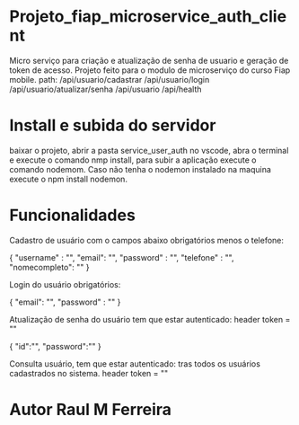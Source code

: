 # Projeto_fiap_microservice_auth_client
Micro serviço para criação e atualização de senha de usuario e geração de token de acesso.
Projeto feito para o modulo de microserviço do curso Fiap mobile.
path:
/api/usuario/cadastrar
/api/usuario/login
/api/usuario/atualizar/senha
/api/usuario
/api/health

# Install e subida do servidor
baixar o projeto, abrir a pasta service_user_auth no vscode, abra o terminal e execute o comando nmp install, para subir a aplicação execute o comando nodemom.
Caso não tenha o nodemon instalado na maquina execute o npm install nodemon.

# Funcionalidades 
Cadastro de usuário com o campos abaixo obrigatórios menos o telefone:

{
    "username" : "",
    "email": "",
    "password" : "",
    "telefone" : "",
    "nomecompleto": ""
}

Login do usuário obrigatórios:

{
    "email": "",
    "password" : ""
}

Atualização de senha do usuário tem que estar autenticado:
header token = ""

{
    "id":"",
    "password":""
}

Consulta usuário, tem que estar autenticado:
tras todos os usuários cadastrados no sistema.
header token = ""

# Autor Raul M Ferreira

